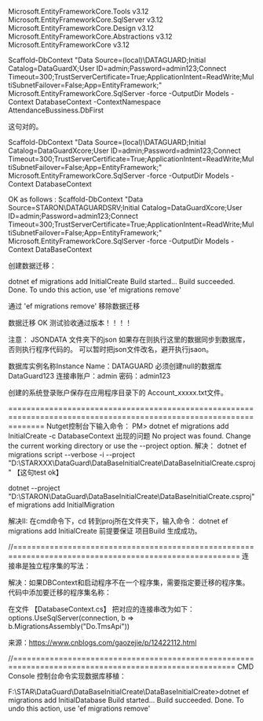 ﻿Microsoft.EntityFrameworkCore.Tools  v3.12
Microsoft.EntityFrameworkCore.SqlServer v3.12
Microsoft.EntityFrameworkCore.Design v3.12
Microsoft.EntityFrameworkCore.Abstractions v3.12
Microsoft.EntityFrameworkCore v3.12

Scaffold-DbContext "Data Source=(local)\DATAGUARD;Initial Catalog=DataGuardX;User ID=admin;Password=admin123;Connect Timeout=300;TrustServerCertificate=True;ApplicationIntent=ReadWrite;MultiSubnetFailover=False;App=EntityFramework;" Microsoft.EntityFrameworkCore.SqlServer -force -OutputDir Models -Context DatabaseContext -ContextNamespace AttendanceBussiness.DbFirst

这句对的。

Scaffold-DbContext "Data Source=(local)\DATAGUARD;Initial Catalog=DataGuardXcore;User ID=admin;Password=admin123;Connect Timeout=300;TrustServerCertificate=True;ApplicationIntent=ReadWrite;MultiSubnetFailover=False;App=EntityFramework;" Microsoft.EntityFrameworkCore.SqlServer -force -OutputDir Models -Context DatabaseContext

OK as follows :
 Scaffold-DbContext "Data Source=STARON\DATAGUARDSRV;Initial Catalog=DataGuardXcore;User ID=admin;Password=admin123;Connect Timeout=300;TrustServerCertificate=True;ApplicationIntent=ReadWrite;MultiSubnetFailover=False;App=EntityFramework;" Microsoft.EntityFrameworkCore.SqlServer -force -OutputDir Models -Context DataBaseContext

创建数据迁移：

dotnet ef migrations add InitialCreate
Build started...
Build succeeded.
Done. To undo this action, use 'ef migrations remove'

通过  'ef migrations remove' 移除数据迁移



数据迁移 OK 测试验收通过版本！！！！ 


注意：
JSONDATA 文件夹下的json 如果存在则执行这里的数据同步到数据库，否则执行程序代码的。
可以暂时把json文件改名，避开执行jsaon。

数据库实例名称Instance Name：DATAGUARD
必须创建null的数据库 DataGuard123 
连接串账户：admin
密码：admin123

创建的系统登录账户保存在应用程序目录下的 Account_xxxxx.txt文件。

====================================================================================================================
Nutget控制台下输入命令：
PM> dotnet ef migrations add InitialCreate -c DatabaseContext
出现的问题
No project was found. Change the current working directory or use the --project option.
解决：
dotnet ef migrations script --verbose -i --project "D:\STARXXX\DataGuard\DataBaseInitialCreate\DataBaseInitialCreate.csproj"  【这句test ok】

 dotnet --project "D:\STARON\DataGuard\DataBaseInitialCreate\DataBaseInitialCreate.csproj"  ef migrations add InitialMigration

 解决II:
 在cmd命令下，cd 转到proj所在文件夹下，输入命令：
 dotnet ef migrations add InitialCreate
前提要保证 项目Build 生成成功。


 //========================================================================================================
 连接串是独立程序集的写法：

 解决：如果DBContext和启动程序不在一个程序集，需要指定要迁移的程序集。代码中添加要迁移的程序集名称：

 在文件 【DatabaseContext.cs】 把对应的连接串改为如下：
 options.UseSqlServer(connection, b => b.MigrationsAssembly("Do.TmsApi"))

 来源：https://www.cnblogs.com/gaozejie/p/12422112.html

 //=======================================================================================================
 CMD Console 控制台命令实现数据库移植：

 F:\STAR\DataGuard\DataBaseInitialCreate\DataBaseInitialCreate>dotnet ef migrations add InitialDatabase
Build started...
Build succeeded.
Done. To undo this action, use 'ef migrations remove'
 